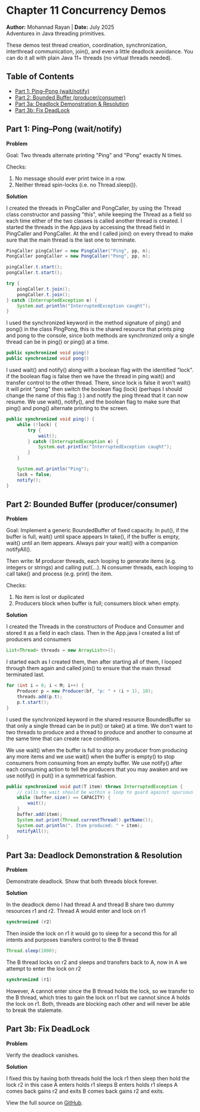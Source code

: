 # Chapter 11 Concurrency Demos 
**Author:** Mohannad Rayan | **Date:** July 2025  
Adventures in Java threading primitives.

These demos test thread creation, coordination, synchronization, interthread
communication, join(), and even a little deadlock avoidance. You can do it all
with plain Java 11+ threads (no virtual threads needed).

## Table of Contents

- [Part 1: Ping–Pong (wait/notify)](#part-1-ping–pong-waitnotify)
- [Part 2: Bounded Buffer (producer/consumer)](#part-2-bounded-buffer-producerconsumer)
- [Part 3a: Deadlock Demonstration & Resolution](#part-3a-deadlock-demonstration--resolution)
- [Part 3b: Fix DeadLock](#part-3b-fix-deadlock)

## Part 1: Ping–Pong (wait/notify)

**Problem**  

Goal: Two threads alternate printing "Ping" and "Pong" exactly N times.

Checks:
1. No message should ever print twice in a row.
2. Neither thread spin-locks (i.e. no Thread.sleep()).

**Solution** 

I created the threads in PingCaller and PongCaller, by using the Thread class
constructor and passing "this", while keeping the Thread as a field so each
time either of the two classes is called another thread is created. I started
the threads in the App.java by accessing the thread field in PingCaller and
PongCaller. At the end I called join() on every thread to make sure that the
main thread is the last one to terminate.

```java
PingCaller pingCaller = new PingCaller("Ping", pp, n);
PongCaller pongCaller = new PongCaller("Pong", pp, n);

pingCaller.t.start();
pongCaller.t.start();

try {
    pingCaller.t.join();
    pongCaller.t.join();
} catch (InterruptedException e) {
    System.out.println("InterruptedException caught");
}
```

I used the synchronized keyword in the method signature of ping() and pong()
in the class PingPong, this is the shared resource that prints ping and pong
to the console, since both methods are synchronized only a single thread can 
be in ping() or ping() at a time.

    
```java
public synchronized void ping() 
public synchronized void pong() 
```

I used wait() and notify() along with a boolean flag with the identified "lock".
if the boolean flag is false then we have the thread in ping wait() and transfer 
control to the other thread. There, since lock is false it won't wait() 
it will print "pong" then switch the boolean flag (lock) (perhaps I should change
the name of this flag :) ) and notify the ping thread that it can now resume.
We use wait(), notify(), and the boolean flag to make sure that ping() and 
pong() alternate printing to the screen.

```java
public synchronized void ping() {
    while (!lock) {
        try {
            wait();
        } catch (InterruptedException e) {
            System.out.println("InterruptedException caught");
        }
    }

    System.out.println("Ping");
    lock = false;
    notify();
}
```

## Part 2: Bounded Buffer (producer/consumer)

**Problem**  

Goal: Implement a generic BoundedBuffer<T> of fixed capacity. 
In put(), if the buffer is full, wait() until space appears
In take(), if the buffer is empty, wait() until an item appears.
Always pair your wait() with a companion notifyAll().

Then write:
M producer threads, each looping to generate items (e.g. integers or strings)
and calling put(...). 
N consumer threads, each looping to call take() and
process (e.g. print) the item.

Checks:
1. No item is lost or duplicated
2. Producers block when buffer is full; consumers block when empty.
    
**Solution**

I created the Threads in the constructors of Produce and Consumer and stored
it as a field in each class. Then in the App.java I created a list of producers
and consumers 

```java
List<Thread> threads = new ArrayList<>();
```

I started each as I created them, then after starting all of them,
I looped through them again and called join() to ensure that the main thread 
terminated last.

```java
for (int i = 0; i < M; i++) {
    Producer p = new Producer(bf, "p: " + (i + 1), 10);
    threads.add(p.t);
    p.t.start();
}
```

I used the synchronized keyword in the shared resource BoundedBuffer so that 
only a single thread can be in put() or take() at a time. We don't want to 
two threads to produce and a thread to produce and another to consume at the 
same time that can create race conditions. 

We use wait() when the buffer is full to stop any producer from producing any
more items and we use wait() when the buffer is empty() to stop consumers from
consuming from an empty buffer. We use notify() after each consuming action to
tell the producers that you may awaken and we use notify() in put() in a
symmetrical fashion. 

```java
public synchronized void put(T item) throws InterruptedException {
    // calls to wait should be within a loop to guard against spurious wakeup
    while (buffer.size() == CAPACITY) {
        wait();
    }
    buffer.add(item);
    System.out.print(Thread.currentThread().getName());
    System.out.println(". Item produced: " + item);
    notifyAll();
}
```

## Part 3a: Deadlock Demonstration & Resolution

**Problem** 

Demonstrate deadlock. Show that both threads block forever.

**Solution**

In the deadlock demo I had thread A and thread B share two dummy resources 
r1 and r2. Thread A would enter and lock on r1

```java
synchronized (r2)
```

Then inside the lock on r1 it would go to sleep for a second this for all
intents and purposes transfers control to the B thread 

```java
Thread.sleep(1000);
```

The B thread locks on r2 and sleeps and transfers back to A, now in A we
attempt to enter the lock on r2 

```java
synchronized (r1)
```

However, A cannot enter since the B thread holds the lock, so we transfer to
the B thread, which tries to gain the lock on r1 but we cannot since A holds
the lock on r1. Both, threads are blocking each other and will never be able to
break the stalemate.

## Part 3b: Fix DeadLock

**Problem**

Verify the deadlock vanishes.

**Solution** 

I fixed this by having both threads hold the lock r1 then sleep then hold the lock r2
in this case A enters holds r1 sleeps B enters holds r1 sleeps A comes back 
gains r2 and exits B comes back gains r2 and exits. 


View the full source on [GitHub](https://github.com/Mohannad1260/Java_Herb_ch11_HW).
